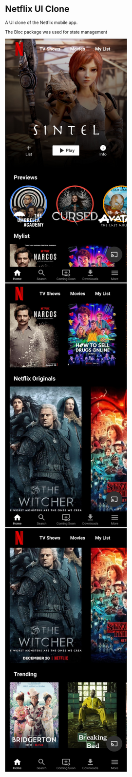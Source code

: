# Netflix UI Clone

A UI clone of the Netflix mobile app.

The Bloc package was used for state management



<img src = "https://github.com/JerryAgbesi/netflix_UI_Clone/blob/main/Screenshots/Screenshot_20211230_131051.jpg" width= "400px" height= "800px"><img>
<img src = "https://github.com/JerryAgbesi/netflix_UI_Clone/blob/main/Screenshots/Screenshot_20211230_130943.jpg" width= "400px" height= "800px"><img>
<img src = "https://github.com/JerryAgbesi/netflix_UI_Clone/blob/main/Screenshots/Screenshot_20211230_131215.jpg" width= "400px" height= "800px"><img>


